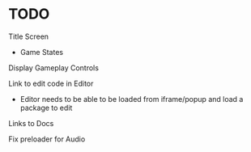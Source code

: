 TODO
====

Title Screen
- Game States

Display Gameplay Controls

Link to edit code in Editor
- Editor needs to be able to be loaded from iframe/popup and load a package to edit

Links to Docs

Fix preloader for Audio
